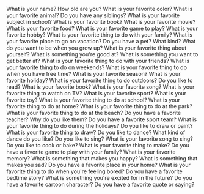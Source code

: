 What is your name?
How old are you?
What is your favorite color?
What is your favorite animal?
Do you have any siblings?
What is your favorite subject in school?
What is your favorite book?
What is your favorite movie?
What is your favorite food?
What is your favorite game to play?
What is your favorite hobby?
What is your favorite thing to do with your family?
What is your favorite place to go on vacation?
Do you have a pet? What kind?
What do you want to be when you grow up?
What is your favorite thing about yourself?
What is something you're good at?
What is something you want to get better at?
What is your favorite thing to do with your friends?
What is your favorite thing to do on weekends?
What is your favorite thing to do when you have free time?
What is your favorite season?
What is your favorite holiday?
What is your favorite thing to do outdoors?
Do you like to read? What is your favorite book?
What is your favorite song?
What is your favorite thing to watch on TV?
What is your favorite sport?
What is your favorite toy?
What is your favorite thing to do at school?
What is your favorite thing to do at home?
What is your favorite thing to do at the park?
What is your favorite thing to do at the beach?
Do you have a favorite teacher? Why do you like them?
Do you have a favorite sport team?
What is your favorite thing to do during the holidays?
Do you like to draw or paint? What is your favorite thing to draw?
Do you like to dance? What kind of dance do you like?
Do you like to sing? What is your favorite song to sing?
Do you like to cook or bake? What is your favorite thing to make?
Do you have a favorite game to play with your family?
What is your favorite memory?
What is something that makes you happy?
What is something that makes you sad?
Do you have a favorite place in your home?
What is your favorite thing to do when you're feeling bored?
Do you have a favorite bedtime story?
What is something you're excited for in the future?
Do you have a favorite cartoon character?
Do you have a favorite quote or saying?